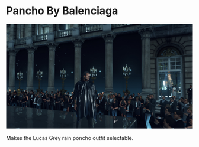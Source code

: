 # Pancho By Balenciaga

![Poncho By Balenciaga](https://github.com/dbierek/PonchoByBalenciaga/blob/main/Pancho%20By%20Balenciaga.jpg "Poncho By Balenciaga")

Makes the Lucas Grey rain poncho outfit selectable.
